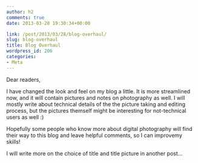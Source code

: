 ```yaml
---
author: h2
comments: true
date: 2013-03-28 19:30:34+00:00

link: /post/2013/03/28/blog-overhaul/
slug: blog-overhaul
title: Blog Overhaul
wordpress_id: 206
categories:
- Meta
---
```


Dear readers,

I have changed the look and feel on my blog a little. It is more streamlined now, and it will contain pictures and notes on photography as well.<!-- more -->
I will mostly write about technical details of the the picture taking and editing process, but the pictures themself might be interesting for not-technical users as well :)

Hopefully some people who know more about digital photography will find their way to this blog and leave helpful comments, so I can improvemy skills!

I will write more on the choice of title and title picture in another post...
